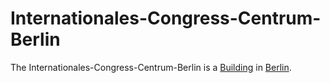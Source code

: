 # Internationales-Congress-Centrum-Berlin

The Internationales-Congress-Centrum-Berlin is a [Building](60100002.md) in [Berlin](404.md).
